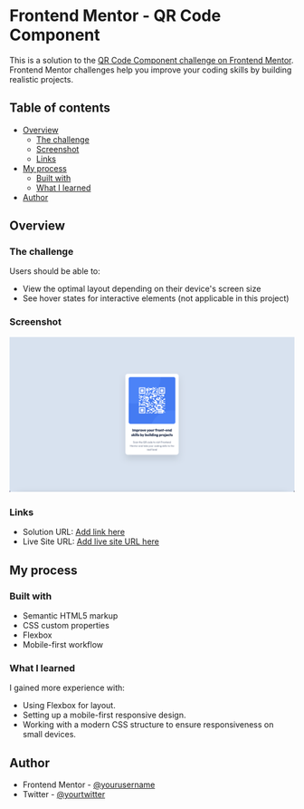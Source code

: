 # Frontend Mentor - QR Code Component

This is a solution to the [QR Code Component challenge on Frontend Mentor](https://www.frontendmentor.io/challenges/qr-code-component-iux_sIO_H). Frontend Mentor challenges help you improve your coding skills by building realistic projects.

## Table of contents

- [Overview](#overview)
  - [The challenge](#the-challenge)
  - [Screenshot](#screenshot)
  - [Links](#links)
- [My process](#my-process)
  - [Built with](#built-with)
  - [What I learned](#what-i-learned)
- [Author](#author)
  
## Overview

### The challenge

Users should be able to:

- View the optimal layout depending on their device's screen size
- See hover states for interactive elements (not applicable in this project)

### Screenshot

![QR Code Component](./qr-code-screenshot.png)

### Links

- Solution URL: [Add link here](#)
- Live Site URL: [Add live site URL here](#)

## My process

### Built with

- Semantic HTML5 markup
- CSS custom properties
- Flexbox
- Mobile-first workflow

### What I learned

I gained more experience with:

- Using Flexbox for layout.
- Setting up a mobile-first responsive design.
- Working with a modern CSS structure to ensure responsiveness on small devices.
  
## Author

- Frontend Mentor - [@yourusername](https://www.frontendmentor.io/profile/yourusername)
- Twitter - [@yourtwitter](https://twitter.com/yourusername)
